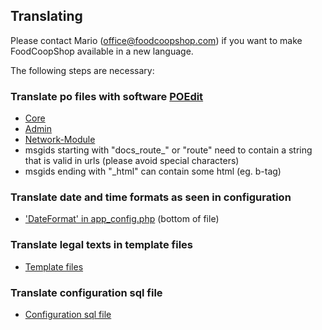 ## Translating

Please contact Mario (office@foodcoopshop.com) if you want to make FoodCoopShop available in a new language.

The following steps are necessary: 

### Translate po files with software [POEdit](https://poedit.net)
* [Core]({{site.repo_url}}/tree/develop/src/Locale/en_US/default.po)
* [Admin]({{site.repo_url}}/tree/develop/plugins/Admin/src/Locale/en_US/admin.po)
* [Network-Module]({{site.repo_url}}/tree/develop/plugins/Network/src/Locale/en_US/network.po)
* msgids starting with "docs_route_" or "route" need to contain a string that is valid in urls (please avoid special characters)
* msgids ending with "_html" can contain some html (eg. b-tag)

### Translate date and time formats as seen in configuration
* ['DateFormat' in app_config.php]({{site.repo_url}}/tree/develop/config/app_config.php) (bottom of file)

### Translate legal texts in template files
* [Template files]({{site.repo_url}}/tree/develop/src/Template/Element/legal/en_US)

### Translate configuration sql file
* [Configuration sql file]({{site.repo_url}}/tree/develop/config/sql/_installation/clean-db-data-en_US.sql)